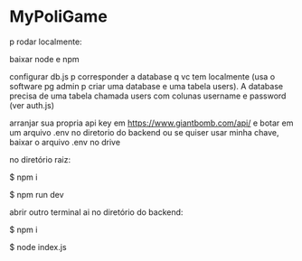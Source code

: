 # MyPoliGame
p rodar localmente:

baixar node e npm

configurar db.js p corresponder a database q vc tem localmente (usa o software pg admin p criar uma database e uma tabela users). A database precisa de uma tabela chamada users com colunas username e password (ver auth.js) 

arranjar sua propria api key em https://www.giantbomb.com/api/ e botar em um arquivo .env no diretorio do backend ou se quiser usar minha chave, baixar o arquivo .env no drive

no diretório raiz:

$ npm i

$ npm run dev

abrir outro terminal ai no diretório do backend:

$ npm i

$ node index.js




